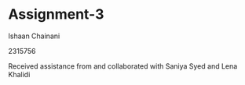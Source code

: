 # Assignment-3
Ishaan Chainani

2315756

Received assistance from and collaborated with Saniya Syed and Lena Khalidi
